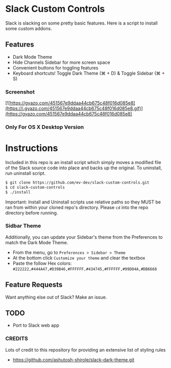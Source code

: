 # Slack Custom Controls
Slack is slacking on some pretty basic features. Here is a script to install some custom addons. 

## Features
- Dark Mode Theme
- Hide Channels Sidebar for more screen space
- Convenient buttons for toggling features
- Keyboard shortcuts!  Toggle Dark Theme (⌘ + D) & Toggle Sidebar (⌘ + S)

### Screenshot
[![https://gyazo.com/451567e9ddaa44cb675c48f016d085e8](https://i.gyazo.com/451567e9ddaa44cb675c48f016d085e8.gif)](https://gyazo.com/451567e9ddaa44cb675c48f016d085e8)

### Only For OS X Desktop Version

# Instructions
Included in this repo is an install script which simply moves a modified file of the Slack source code into place and backs up the original. To uninstall, run uninstall script. 

```bash
$ git clone https://github.com/ev-dev/slack-custom-controls.git
$ cd slack-custom-controls
$ ./install
```

Important: Install and Uninstall scripts use relative paths so they MUST be ran from within your cloned repo's directory. Please `cd` into the repo directory before running.

### Sidbar Theme
Additionally, you can update your Sidebar's theme from the Preferences to match the Dark Mode Theme.
- From the menu, go to `Preferences > Sidebar > Theme`
- At the bottom click `Customize your theme` and clear the textbox
- Paste the follow Hex colors:  `#222222,#444A47,#D39B46,#FFFFFF,#434745,#FFFFFF,#99D04A,#DB6668`


## Feature Requests
Want anything else out of Slack? Make an issue.

## TODO
- Port to Slack web app

### CREDITS
Lots of credit to this repository for providing an extensive list of styling rules
- https://github.com/ashutosh-shirole/slack-dark-theme.git
